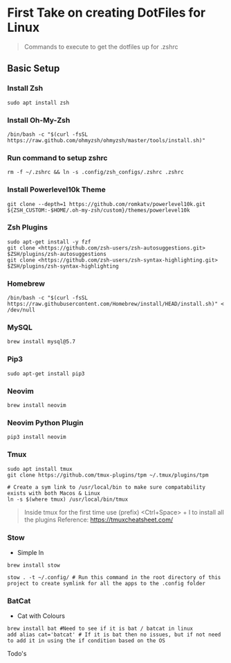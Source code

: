 # First Take on creating DotFiles for Linux

>
> Commands to execute to get the dotfiles up for .zshrc
>

## Basic Setup

### Install Zsh

```shell
sudo apt install zsh
```

### Install Oh-My-Zsh

```shell
/bin/bash -c "$(curl -fsSL https://raw.github.com/ohmyzsh/ohmyzsh/master/tools/install.sh)"
```

### Run command to setup zshrc

```shell
rm -f ~/.zshrc && ln -s .config/zsh_configs/.zshrc .zshrc
```

### Install Powerlevel10k Theme

```shell
git clone --depth=1 https://github.com/romkatv/powerlevel10k.git ${ZSH_CUSTOM:-$HOME/.oh-my-zsh/custom}/themes/powerlevel10k
```

### Zsh Plugins

```shell
sudo apt-get install -y fzf  
git clone <https://github.com/zsh-users/zsh-autosuggestions.git> $ZSH/plugins/zsh-autosuggestions  
git clone <https://github.com/zsh-users/zsh-syntax-highlighting.git> $ZSH/plugins/zsh-syntax-highlighting
```

### Homebrew

```shell
/bin/bash -c "$(curl -fsSL https://raw.githubusercontent.com/Homebrew/install/HEAD/install.sh)" < /dev/null
```

### MySQL

```shell
brew install mysql@5.7
```

### Pip3

```shell
sudo apt-get install pip3
```

### Neovim

```shell
brew install neovim
```

### Neovim Python Plugin

```shell
pip3 install neovim
```

### Tmux

```shell
sudo apt install tmux
git clone https://github.com/tmux-plugins/tpm ~/.tmux/plugins/tpm

# Create a sym link to /usr/local/bin to make sure compatability exists with both Macos & Linux
ln -s $(where tmux) /usr/local/bin/tmux

```
>
> Inside tmux for the first time use (prefix) <Ctrl+Space> + I to install all the plugins
> Reference: <https://tmuxcheatsheet.com/>

### Stow

- Simple ln

```shell
brew install stow

stow . -t ~/.config/ # Run this command in the root directory of this project to create symlink for all the apps to the .config folder
```

### BatCat

- Cat with Colours

```shell
brew install bat #Need to see if it is bat / batcat in linux
add alias cat='batcat' # If it is bat then no issues, but if not need to add it in using the if condition based on the OS
```

Todo's
